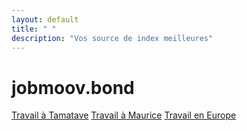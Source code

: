 ```yaml
---
layout: default
title: " "
description: "Vos source de index meilleures" 
---
```


# jobmoov.bond

<!-- Page d'accueil -->
<a href="page1/" class="bouton-acceuil">Travail à Tamatave</a>
<a href="page2/" class="bouton-acceuil">Travail à Maurice</a>
<a href="page3/" class="bouton-acceuil">Travail en Europe</a>



